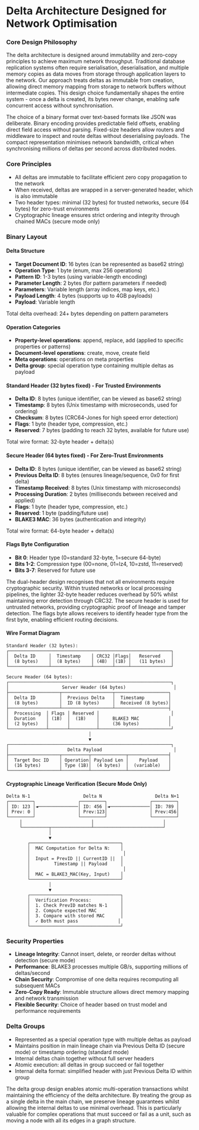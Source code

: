 # Delta Architecture Designed for Network Optimisation

### Core Design Philosophy
The delta architecture is designed around immutability and zero-copy principles to achieve maximum network throughput. Traditional database replication systems often require serialisation, deserialisation, and multiple memory copies as data moves from storage through application layers to the network. Our approach treats deltas as immutable from creation, allowing direct memory mapping from storage to network buffers without intermediate copies. This design choice fundamentally shapes the entire system - once a delta is created, its bytes never change, enabling safe concurrent access without synchronisation.

The choice of a binary format over text-based formats like JSON was deliberate. Binary encoding provides predictable field offsets, enabling direct field access without parsing. Fixed-size headers allow routers and middleware to inspect and route deltas without deserialising payloads. The compact representation minimises network bandwidth, critical when synchronising millions of deltas per second across distributed nodes.

### Core Principles
- All deltas are immutable to facilitate efficient zero copy propagation to the network
- When received, deltas are wrapped in a server-generated header, which is also immutable
- Two header types: minimal (32 bytes) for trusted networks, secure (64 bytes) for zero-trust environments
- Cryptographic lineage ensures strict ordering and integrity through chained MACs (secure mode only)

### Binary Layout

#### Delta Structure
- **Target Document ID**: 16 bytes (can be represented as base62 string)
- **Operation Type**: 1 byte (enum, max 256 operations)
- **Pattern ID**: 1-3 bytes (using variable-length encoding)
- **Parameter Length**: 2 bytes (for pattern parameters if needed)
- **Parameters**: Variable length (array indices, map keys, etc.)
- **Payload Length**: 4 bytes (supports up to 4GB payloads)
- **Payload**: Variable length

Total delta overhead: 24+ bytes depending on pattern parameters

#### Operation Categories
- **Property-level operations**: append, replace, add (applied to specific properties or patterns)
- **Document-level operations**: create, move, create field
- **Meta operations**: operations on meta properties
- **Delta group**: special operation type containing multiple deltas as payload

#### Standard Header (32 bytes fixed) - For Trusted Environments
- **Delta ID**: 8 bytes (unique identifier, can be viewed as base62 string)
- **Timestamp**: 8 bytes (Unix timestamp with microseconds, used for ordering)
- **Checksum**: 8 bytes (CRC64-Jones for high speed error detection)
- **Flags**: 1 byte (header type, compression, etc.)
- **Reserved**: 7 bytes (padding to reach 32 bytes, available for future use)

Total wire format: 32-byte header + delta(s)

#### Secure Header (64 bytes fixed) - For Zero-Trust Environments
- **Delta ID**: 8 bytes (unique identifier, can be viewed as base62 string)
- **Previous Delta ID**: 8 bytes (ensures lineage/sequence, 0x0 for first delta)
- **Timestamp Received**: 8 bytes (Unix timestamp with microseconds)
- **Processing Duration**: 2 bytes (milliseconds between received and applied)
- **Flags**: 1 byte (header type, compression, etc.)
- **Reserved**: 1 byte (padding/future use)
- **BLAKE3 MAC**: 36 bytes (authentication and integrity)

Total wire format: 64-byte header + delta(s)

#### Flags Byte Configuration
- **Bit 0**: Header type (0=standard 32-byte, 1=secure 64-byte)
- **Bits 1-2**: Compression type (00=none, 01=lz4, 10=zstd, 11=reserved)
- **Bits 3-7**: Reserved for future use

The dual-header design recognises that not all environments require cryptographic security. Within trusted networks or local processing pipelines, the lighter 32-byte header reduces overhead by 50% whilst maintaining error detection through CRC32. The secure header is used for untrusted networks, providing cryptographic proof of lineage and tamper detection. The flags byte allows receivers to identify header type from the first byte, enabling efficient routing decisions.

#### Wire Format Diagram
```
Standard Header (32 bytes):
┌─────────────────────────────────────────────────────────────┐
│  Delta ID     │  Timestamp    │ CRC32 │Flags│   Reserved    │
│  (8 bytes)    │  (8 bytes)    │ (4B)  │(1B) │   (11 bytes)  │
└───────────────┴───────────────┴───────┴─────┴───────────────┘

Secure Header (64 bytes):
┌─────────────────────────────────────────────────────────────┐
│                    Server Header (64 bytes)                  │
├───────────────────┬───────────────────┬────────────────────┐
│  Delta ID         │  Previous Delta   │  Timestamp         │
│  (8 bytes)        │  ID (8 bytes)     │  Received (8 bytes)│
├───────────────────┴───────────────────┴────────────────────┤
│  Processing  │ Flags │ Reserved │                           │
│  Duration    │ (1B)  │  (1B)    │     BLAKE3 MAC           │
│  (2 bytes)   │       │          │     (36 bytes)           │
└──────────────┴───────┴──────────┴───────────────────────────┘
                               │
                               ▼
┌─────────────────────────────────────────────────────────────┐
│                      Delta Payload                           │
├───────────────────┬──────────┬─────────────┬───────────────┤
│  Target Doc ID    │ Operation│ Payload Len │    Payload    │
│  (16 bytes)       │ Type (1B)│  (4 bytes)  │  (variable)   │
└───────────────────┴──────────┴─────────────┴───────────────┘
```

#### Cryptographic Lineage Verification (Secure Mode Only)

```
Delta N-1                    Delta N                    Delta N+1
┌─────────┐                ┌─────────┐                ┌─────────┐
│ ID: 123 │◄───────────────│ ID: 456 │◄───────────────│ ID: 789 │
│ Prev: 0 │                │ Prev:123│                │ Prev:456│
└─────────┘                └─────────┘                └─────────┘
     │                          │                          │
     └──────────┬───────────────┴──────────────────────────┘
                │
                ▼
        ┌──────────────────────────────────┐
        │  MAC Computation for Delta N:    │
        │                                   │
        │  Input = PrevID || CurrentID ||  │
        │         Timestamp || Payload     │
        │                                   │
        │  MAC = BLAKE3_MAC(Key, Input)    │
        └──────────────────────────────────┘
                │
                ▼
        ┌──────────────────────────────────┐
        │  Verification Process:           │
        │  1. Check PrevID matches N-1     │
        │  2. Compute expected MAC         │
        │  3. Compare with stored MAC      │
        │  ✓ Both must pass               │
        └──────────────────────────────────┘
```

### Security Properties
- **Lineage Integrity**: Cannot insert, delete, or reorder deltas without detection (secure mode)
- **Performance**: BLAKE3 processes multiple GB/s, supporting millions of deltas/second
- **Chain Security**: Compromise of one delta requires recomputing all subsequent MACs
- **Zero-Copy Ready**: Immutable structure allows direct memory mapping and network transmission
- **Flexible Security**: Choice of header based on trust model and performance requirements

### Delta Groups
- Represented as a special operation type with multiple deltas as payload
- Maintains position in main lineage chain via Previous Delta ID (secure mode) or timestamp ordering (standard mode)
- Internal deltas chain together without full server headers
- Atomic execution: all deltas in group succeed or fail together
- Internal delta format: simplified header with just Previous Delta ID within group

The delta group design enables atomic multi-operation transactions whilst maintaining the efficiency of the delta architecture. By treating the group as a single delta in the main chain, we preserve lineage guarantees whilst allowing the internal deltas to use minimal overhead. This is particularly valuable for complex operations that must succeed or fail as a unit, such as moving a node with all its edges in a graph structure.

